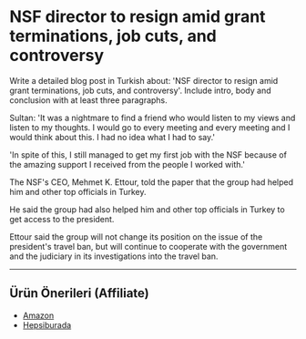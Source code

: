 # NSF director to resign amid grant terminations, job cuts, and controversy

Write a detailed blog post in Turkish about: 'NSF director to resign amid grant terminations, job cuts, and controversy'. Include intro, body and conclusion with at least three paragraphs.

Sultan: 'It was a nightmare to find a friend who would listen to my views and listen to my thoughts. I would go to every meeting and every meeting and I would think about this. I had no idea what I had to say.'

'In spite of this, I still managed to get my first job with the NSF because of the amazing support I received from the people I worked with.'

The NSF's CEO, Mehmet K. Ettour, told the paper that the group had helped him and other top officials in Turkey.

He said the group had also helped him and other top officials in Turkey to get access to the president.

Ettour said the group will not change its position on the issue of the president's travel ban, but will continue to cooperate with the government and the judiciary in its investigations into the travel ban.

---
## Ürün Önerileri (Affiliate)
- [Amazon](https://www.amazon.com/dp/?tag=YOUR_AMAZON_TAG)
- [Hepsiburada](https://www.hepsiburada.com/?tag=YOUR_HEPSIBURADA_TAG)
